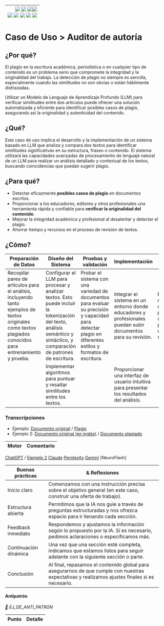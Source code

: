 <div align=right>

|[![](https://img.shields.io/badge/-Inicio-FFF?style=flat&logo=Emlakjet&logoColor=black)](/README.md) [![](https://img.shields.io/badge/-Introducción-FFF?style=flat&logo=abbrobotstudio&logoColor=black)](/documentos/intro.md) [![](https://img.shields.io/badge/-Panorámica-FFF?style=flat&logo=openstreetmap&logoColor=black)](/documentos/panoramica.md)[![](https://img.shields.io/badge/-Modelos_de_lenguaje-FFF?style=flat&logo=LiveChat&logoColor=black)](/documentos/LLMs.md)<br>  [![](https://img.shields.io/badge/-Prompts-FFF?style=flat&logo=Proton&logoColor=black)](/documentos/prompts/README.md) [![](https://img.shields.io/badge/-Ing,_de_prompts-FFF?style=flat&logo=googleearthengine&logoColor=black)](/documentos/ingenieriaDePrompts/README.md) [![](https://img.shields.io/badge/-Patrones-FFF?style=flat&logo=textpattern&logoColor=black)](/documentos/ingenieriaDePrompts/patrones/README.md) [![](https://img.shields.io/badge/8vP-FFF?style=flat&logo=v8&logoColor=black)](/documentos/prompts/mejoresPracticas/8virtudesDelPrompting.md) [![](https://img.shields.io/badge/-Casos_de_uso-FFF?style=flat&logo=gitbook&logoColor=black)](/documentos/casosDeUso/README.md)|
|-:|

</div>

# Caso de Uso > Auditor de autoría

## ¿Por qué?

El plagio en la escritura académica, periodística o en cualquier tipo de contenido es un problema serio que compromete la integridad y la originalidad del trabajo. La detección de plagio no siempre es sencilla, especialmente cuando las similitudes no son obvias o están hábilmente disfrazadas.

Utilizar un Modelo de Lenguaje de Aprendizaje Profundo (LLM) para verificar similitudes entre dos artículos puede ofrecer una solución automatizada y eficiente para identificar posibles casos de plagio, asegurando así la originalidad y autenticidad del contenido.

## ¿Qué?

Este caso de uso implica el desarrollo y la implementación de un sistema basado en LLM que analiza y compara dos textos para identificar similitudes significativas en su estructura, fraseo o contenido. El sistema utilizará las capacidades avanzadas de procesamiento de lenguaje natural de un LLM para realizar un análisis detallado y contextual de los textos, buscando coincidencias que puedan sugerir plagio.

## ¿Para qué?

- Detectar eficazmente **posibles casos de plagio** en documentos escritos.
- Proporcionar a los educadores, editores y otros profesionales una herramienta rápida y confiable para **verificar la originalidad del contenido**.
- Mejorar la integridad académica y profesional al desalentar y detectar el plagio.
- Ahorrar tiempo y recursos en el proceso de revisión de textos.

## ¿Cómo?

|Preparación de Datos|Diseño del Sistema|Pruebas y validación|Implementación|Mejora|
|-|-|-|-|-|
Recopilar pares de artículos para el análisis, incluyendo tanto ejemplos de textos originales como textos plagiados conocidos para entrenamiento y prueba.|Configurar el LLM para procesar y analizar textos. Esto puede incluir la tokenización del texto, análisis semántico y sintáctico, y comparación de patrones de escritura.|Probar el sistema con una variedad de documentos para evaluar su precisión y capacidad para detectar plagio en diferentes estilos y formatos de escritura.|Integrar el sistema en un entorno donde educadores y profesionales puedan subir documentos para su revisión.|Recopilar retroalimentación de los usuarios para mejorar continuamente la precisión y usabilidad del sistema.
||Implementar algoritmos para puntuar y resaltar similitudes entre los textos.||Proporcionar una interfaz de usuario intuitiva para presentar los resultados del análisis.

### Transcripciones

- Ejemplo: [Documento original](https://tiempodeactuar.es/blog/el-despilfarro-de-alimentos/) / [Plagio](https://peru21.pe/opinion/fao-reduccion-desperdicios-133480-noticia/)
- Ejemplo 2: [Documento original (en inglés)](https://instituciones.sld.cu/psicosaludhabana/files/2012/02/f_usability_jh1.pdf) / [Documento plagiado](auditorAutoriaArticuloPlagiadoArticulo.md)

|Motor|Comentario|
|-|-|
[ChatGPT](https://chat.openai.com/share/eb63349b-849b-4b5f-b5df-8f52a1890454) / [Ejemplo 2](https://chat.openai.com/share/f77c7c2c-e5e6-4c7e-8671-f429e7e7130a)
[Claude](auditorAuditoriaClaude.md)
[Perplexity](https://www.perplexity.ai/search/Te-voy-a-HhUQWYGqTACCgY.YYS4CYw#5)
[Gemini](https://g.co/gemini/share/a737551fdfeb)
[NeuroFlash]

|Buenas prácticas|& Reflexiones|
|-|-|
|Inicio claro|Comenzamos con una instrucción precisa sobre el objetivo general (en este caso, construir una oferta de trabajo).|
|Estructura abierta|Permitimos que la IA nos guíe a través de preguntas estructuradas y nos ofrezca espacio para ir llenando cada sección.|
|Feedback inmediato|Respondemos y ajustamos la información según lo propuesto por la IA. Si es necesario, pedimos aclaraciones o especificamos más.|
|Continuación dinámica|Una vez que una sección esté completa, indicamos que estamos listos para seguir adelante con la siguiente sección o parte.|
|Conclusión|Al final, repasamos el contenido global para asegurarnos de que cumple con nuestras expectativas y realizamos ajustes finales si es necesario.|

#### Antipatrón

*[:link:]() EJ_DE_ANTI_PATRON*

|Punto|Detalle|
|-|-|
